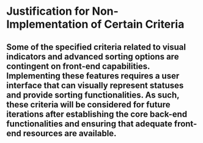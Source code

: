 # Justification for Non-Implementation of Certain Criteria
## Some of the specified criteria related to visual indicators and advanced sorting options are contingent on front-end capabilities. Implementing these features requires a user interface that can visually represent statuses and provide sorting functionalities. As such, these criteria will be considered for future iterations after establishing the core back-end functionalities and ensuring that adequate front-end resources are available.